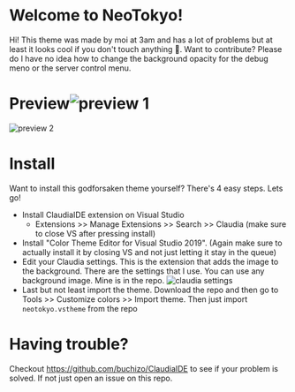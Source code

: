 # Welcome to NeoTokyo!

Hi! This theme was made by moi at 3am and has a lot of problems but at least it looks cool if you don't touch anything 🤷. Want to contribute? Please do I have no idea how to change the background opacity for the debug meno or the server control menu.


# Preview![preview 1](https://i.imgur.com/Ex8E36g.png)
![preview 2](https://i.imgur.com/o1hpbA8.png)



# Install

Want to install this godforsaken theme yourself? There's 4 easy steps. Lets go!
- Install ClaudiaIDE extension on Visual Studio
	- Extensions >> Manage Extensions >> Search >> Claudia (make sure to close VS after pressing install)
- Install "Color Theme Editor for Visual Studio 2019". (Again make sure to actually install it by closing VS and not just letting it stay in the queue)
- Edit your Claudia settings. This is the extension that adds the image to the background. There are the settings that I use.  You can use any background image. Mine is in the repo.
![claudia settings](https://i.imgur.com/r38xsDU.png)
- Last but not least import the theme. Download the repo and then go to Tools >> Customize colors >> Import theme. Then just import `neotokyo.vstheme` from the repo
# Having trouble?
Checkout https://github.com/buchizo/ClaudiaIDE to see if your problem is solved. If not just open an issue on this repo.